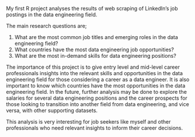 My first R project analyses the results of web scraping of LinkedIn’s job postings in the data
engineering field. 

The main research questions are;
1. What are the most common job titles and emerging roles in the data engineering field?
2. What countries have the most data engineering job opportunities?
3. What are the most in-demand skills for data engineering positions?

The importance of this project is to give entry level and mid-level career professionals
insights into the relevant skills and opportunities in the data engineering field for those
considering a career as a data engineer. It is also important to know which countries have the
most opportunities in the data engineering field. In the future, further analysis may be done to
explore the salaries for several data engineering positions and the career prospects for those
looking to transition into another field from data engineering, and vice versa, with other
supporting datasets.

This analysis is very interesting for job seekers like myself and other professionals who need
relevant insights to inform their career decisions.
